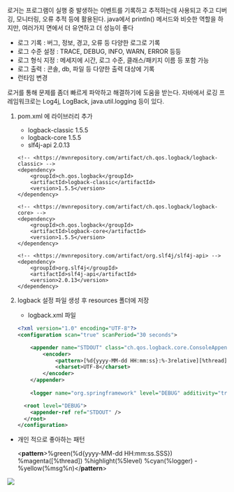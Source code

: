 로거는 프로그램이 실행 중 발생하는 이벤트를 기록하고 추적하는데 사용되고 주고 디버깅, 모니터링, 오류 추적 등에 활용된다.  java에서 println() 메서드와 비슷한 역할을 하지만, 여러가지 면에서 더 유연하고 더 성능이 좋다


- 로그 기록 : 버그, 정보, 경고, 오류 등 다양한 로그로 기록
- 로그 수준 설정 : TRACE, DEBUG, INFO, WARN, ERROR 등등
- 로그 형식 지정 :  메세지에 시간, 로그 수준, 클래스/패키지 이름 등 포함 가능
- 로그 출력 : 콘솔, db, 파일 등 다양한 출력 대상에 기록
- 런타임 변경

로거를 통해 문제를 좀더 빠르게 파악하고 해결하기에 도움을 받는다. 자바에서 로깅 프레임워크로는 Log4j, LogBack, java.util.logging 등이 있다.

1. pom.xml 에 라이브러리 추가
    - logback-classic 1.5.5
    - logback-core 1.5.5
    - slf4j-api  2.0.13
    
    ```
    <!-- <https://mvnrepository.com/artifact/ch.qos.logback/logback-classic> -->
    <dependency>
        <groupId>ch.qos.logback</groupId>
        <artifactId>logback-classic</artifactId>
        <version>1.5.5</version>
    </dependency>
    
    <!-- <https://mvnrepository.com/artifact/ch.qos.logback/logback-core> -->
    <dependency>
        <groupId>ch.qos.logback</groupId>
        <artifactId>logback-core</artifactId>
        <version>1.5.5</version>
    </dependency>
    
    <!-- <https://mvnrepository.com/artifact/org.slf4j/slf4j-api> -->
    <dependency>
        <groupId>org.slf4j</groupId>
        <artifactId>slf4j-api</artifactId>
        <version>2.0.13</version>
    </dependency>
    
    ```
    
2. logback 설정 파일 생성 후 resources 폴더에 저장
    - logback.xml 파일
    
    ```xml
    <?xml version="1.0" encoding="UTF-8"?>
    <configuration scan="true" scanPeriod="30 seconds">
    
    	<appender name="STDOUT" class="ch.qos.logback.core.ConsoleAppender">
    		<encoder>
       			<pattern>[%d{yyyy-MM-dd HH:mm:ss}:%-3relative][%thread] %-5level %logger{35} - %msg%n</pattern>
    			<charset>UTF-8</charset>
    		</encoder>
    	</appender>
    	
    	<logger name="org.springframework" level="DEBUG" additivity="true"/>
    
      <root level="DEBUG">
        <appender-ref ref="STDOUT" />
      </root>
    </configuration>
    ```
    
- 개인 적으로 좋아하는 패턴
    
    <**pattern**>%green(%d{yyyy-MM-dd HH:mm:ss.SSS}) %magenta([%thread]) %highlight(%5level) %cyan(%logger) - %yellow(%msg%n)</**pattern**>
    
 ![](https://velog.velcdn.com/images/initsave/post/d912e5e7-471c-4dd9-b4ff-ab8cb348af53/image.png)
